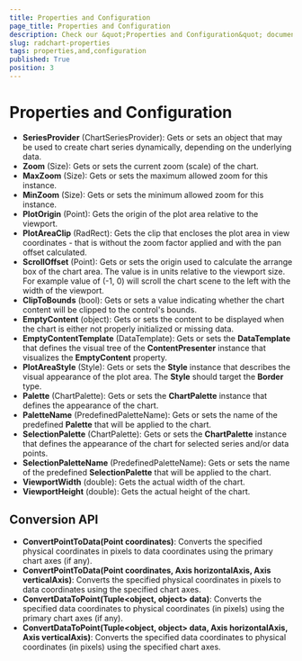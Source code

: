 ```yaml
---
title: Properties and Configuration
page_title: Properties and Configuration
description: Check our &quot;Properties and Configuration&quot; documentation article for RadChart for UWP control.
slug: radchart-properties
tags: properties,and,configuration
published: True
position: 3
---
```


# Properties and Configuration

* **SeriesProvider** (ChartSeriesProvider): Gets or sets an object that may be used to create chart series dynamically, depending on the underlying data.
* **Zoom** (Size): Gets or sets the current zoom (scale) of the chart.
* **MaxZoom** (Size): Gets or sets the maximum allowed zoom for this instance.
* **MinZoom** (Size): Gets or sets the minimum allowed zoom for this instance.
* **PlotOrigin** (Point): Gets the origin of the plot area relative to the viewport.
* **PlotAreaClip** (RadRect): Gets the clip that encloses the plot area in view coordinates - that is without the zoom factor applied and with the pan offset calculated.
* **ScrollOffset** (Point): Gets or sets the origin used to calculate the arrange box of the chart area.
The value is in units relative to the viewport size. For example value of (-1, 0) will scroll the chart scene to the left with the width of the viewport.
* **ClipToBounds** (bool): Gets or sets a value indicating whether the chart content will be clipped to the control's bounds.
* **EmptyContent** (object): Gets or sets the content to be displayed when the chart is either not properly initialized or missing data.
* **EmptyContentTemplate** (DataTemplate): Gets or sets the **DataTemplate** that defines the visual tree of the **ContentPresenter** instance that visualizes the **EmptyContent** property.
* **PlotAreaStyle** (Style): Gets or sets the **Style** instance that describes the visual appearance of the plot area. The **Style** should target the **Border** type.
* **Palette** (ChartPalette): Gets or sets the **ChartPalette** instance that defines the appearance of the chart.
* **PaletteName** (PredefinedPaletteName): Gets or sets the name of the predefined **Palette** that will be applied to the chart.
* **SelectionPalette** (ChartPalette): Gets or sets the **ChartPalette** instance that defines the appearance of the chart for selected series and/or data points.
* **SelectionPaletteName** (PredefinedPaletteName): Gets or sets the name of the predefined **SelectionPalette** that will be applied to the chart.
* **ViewportWidth** (double): Gets the actual width of the chart.
* **ViewportHeight** (double): Gets the actual height of the chart.

## Conversion API

* **ConvertPointToData(Point coordinates)**: Converts the specified physical coordinates in pixels to data coordinates using the primary chart axes (if any).
* **ConvertPointToData(Point coordinates, Axis horizontalAxis, Axis verticalAxis)**: Converts the specified physical coordinates in pixels to data coordinates using the specified chart axes.
* **ConvertDataToPoint(Tuple<object, object> data)**: Converts the specified data coordinates to physical coordinates (in pixels) using the primary chart axes (if any).
* **ConvertDataToPoint(Tuple<object, object> data, Axis horizontalAxis, Axis verticalAxis)**: Converts the specified data coordinates to physical coordinates (in pixels) using the specified chart axes.